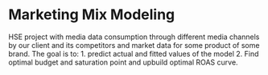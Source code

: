 # Marketing Mix Modeling
HSE project with media data consumption through different media channels by our client and its competitors and market data for some product of some brand. The goal is to: 1. predict actual and fitted values of the model 2. Find optimal budget and saturation point and upbuild optimal ROAS curve.
